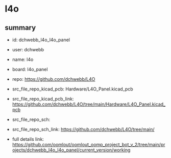 # l4o
 
## summary 
* id: dchwebb_l4o_l4o_panel
* user: dchwebb
* name: l4o
* board: l4o_panel
* repo: https://github.com/dchwebb/L4O
* src_file_repo_kicad_pcb: Hardware/L4O_Panel.kicad_pcb
* src_file_repo_kicad_pcb_link: https://github.com/dchwebb/L4O/tree/main/Hardware/L4O_Panel.kicad_pcb


* src_file_repo_sch: 
* src_file_repo_sch_link: https://github.com/dchwebb/L4O/tree/main/
* full details link: https://github.com/oomlout/oomlout_oomp_project_bot_v_2/tree/main/projects/dchwebb_l4o_l4o_panel/current_version/working  







